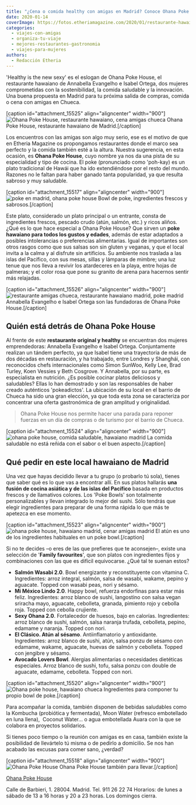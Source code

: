 ```yaml
---
title: "¿Cena o comida healthy con amigas en Madrid? Conoce Ohana Poke House"
date: 2020-01-14
coverImage: https://fotos.etheriamagazine.com/2020/01/restaurante-hawaiano-ohana-madrid.jpg
categories: 
  - viajes-con-amigas
  - organiza-tu-viaje
  - mejores-restaurantes-gastronomia
  - viajes-para-mujeres
authors: 
  - Redacción Etheria
---
```


'Healthy is the new sexy' es el eslogan de Ohana Poke House, el restaurante hawaiano de 
Annabella Evangelho e Isabel Ortega, dos mujeres comprometidas con la sostenibilidad, la 
comida saludable y la innovación. Una buena propuesta en Madrid para tu próxima salida 
de compras, comida o cena con amigas en Chueca. 

\[caption id="attachment\_15525" align="aligncenter" width="900"\]![Ohana Poke House, restaurante hawaiano, cena amigas chueca](https://fotos.etheriamagazine.com/2020/01/restaurante-hawaiano-ohana-madrid.jpg "Ohana Poke House, restaurante hawaiano de Madrid.") Ohana Poke House, restaurante hawaiano de Madrid.\[/caption\]

Los encuentros con las amigas son algo muy serio, ese es el motivo de que en Etheria Magazine os propongamos restaurantes donde el marco sea perfecto y la comida también esté a la altura. Nuestra sugerencia, en esta ocasión, es **Ohana Poke House**, cuyo nombre ya nos da una pista de su especialidad y tipo de cocina. El poke (pronunciado como 'poh-kay) es un plato tradicional de Hawái que ha ido extendiéndose por el resto del mundo. Razones no le faltan para haber ganado tanta popularidad, ya que resulta sabroso y muy saludable.

\[caption id="attachment\_15517" align="aligncenter" width="900"\]![poke en madrid, ohana poke house](https://fotos.etheriamagazine.com/2020/01/Bowls-ohana-restaurante-amigas-madrid.jpg "Bowl de poke, ingredientes frescos y sabrosos.") Bowl de poke, ingredientes frescos y sabrosos.\[/caption\]

Este plato, considerado un plato principal o un entrante, consta de ingredientes frescos, pescado crudo (atún, salmón, etc.) y ricos aliños. ¿Qué es lo que hace especial a Ohana Poke House? Que sirven un **poke hawaiano para todos los gustos y edades**, además de estar adaptados a posibles intolerancias o preferencias alimentarias. Igual de importantes son otros rasgos como que sus salsas son sin gluten y veganas, y que el local invita a la calma y al disfrute sin artificios. Su ambiente nos traslada a las islas del Pacífico, con sus mesas, sillas y lámparas de mimbre; una luz tenue que nos lleva a revivir los atardeceres en la playa, entre hojas de palmeras; y el color rosa que pone su granito de arena para hacernos sentir más relajadas.

\[caption id="attachment\_15526" align="aligncenter" width="900"\]![restaurante amigas chueca, restaurante hawaiano madrid, poke madrid](https://fotos.etheriamagazine.com/2020/01/restaurante-ohana-Propietarias-Bella-ISA.jpg "Annabella Evangelho e Isabel Ortega son las fundadoras de Ohana Poke House.") Annabella Evangelho e Isabel Ortega son las fundadoras de Ohana Poke House.\[/caption\]

## Quién está detrás de Ohana Poke House

Al frente de este **restaurante original y healthy** se encuentran dos mujeres emprendedoras: Annabella Evangelho e Isabel Ortega. Conjuntamente realizan un tándem perfecto, ya que Isabel tiene una trayectoria de más de dos décadas en restauración, y ha trabajado, entre Londres y Shanghái, con reconocidos chefs internacionales como Simon SunWoo, Kelly Lee, Brad Turley, Koen Vessies y Beth Cosgrove. Y Annabella, por su parte, es especialista en nutrición. ¿Es posible cocinar platos deliciosos y saludables? Ellas lo han demostrado y son las responsables de haber creado auténticos 'pokeadictos'. La ubicación de su local en el barrio de Chueca ha sido una gran elección, ya que toda esta zona se caracteriza por concentrar una oferta gastronómica de gran amplitud y originalidad.

> Ohana Poke House nos permite hacer una parada para reponer fuerzas en un día de compras 
> o de turismo por el barrio de Chueca. 

\[caption id="attachment\_15524" align="aligncenter" width="900"\]![ohana poke house, comida saludable, hawaiano madrid](https://fotos.etheriamagazine.com/2020/01/restaurante-hawaiano-ohana-madrid-poke.jpg "La comida saludable no está reñida con el sabor o el buen aspecto.") La comida saludable no está reñida con el sabor o el buen aspecto.\[/caption\]

## Qué pedir en este local hawaiano de Madrid

Una vez que hayas decidido llevar a tu grupo (o probarlo tú sola), tienes que saber qué es lo que vas a encontrar allí. En sus platos hallarás **una fusión de cocina asiática y de las islas del Pacífico** basada en productos frescos y de llamativos colores. Los 'Poke Bowls' son totalmente personalizables y llevan integrado lo mejor del sushi. Sólo tendrás que elegir ingredientes para preparar de una forma rápida lo que más te apetezca en ese momento.

\[caption id="attachment\_15523" align="aligncenter" width="900"\]![ohana poke house, hawaiano madrid, cenar amigas madrid](https://fotos.etheriamagazine.com/2020/01/Ohana-Poke-House.jpg "El atún es uno de los ingredientes habituales en un poke bowl.") El atún es uno de los ingredientes habituales en un poke bowl.\[/caption\]

Si no te decides –o eres de las que prefieres que te aconsejen–, existe una selección de '**Family favourites**', que son platos con ingredientes fijos y combinaciones con las que es difícil equivocarse. ¿Qué tal te suenan estos?

- **Salmón Wasabi 2.0**. Bowl energizante y reconstituyente con vitamina C. Ingredientes: arroz integral, salmón, salsa de wasabi, wakame, pepino y aguacate. Topped con wasabi peas, nori y sésamo.
- **Mi México Lindo 2.0**. Happy bowl, refuerza endorfinas para estar más feliz. Ingredientes: arroz blanco de sushi, langostino con salsa vegan sriracha mayo, aguacate, cebolleta, granada, pimiento rojo y cebolla roja. Topped con cebolla crujiente.
- **Sexy Ohana 2.0**. Fortalecedor de huesos, bajo en calorías. Ingredientes: arroz blanco de sushi, salmón, salsa naranja trufada, cebolleta, pepino, edamame y naranja. Topped con nori.
- **El Clásico. Atún al sésamo**. Antiinflamatorio y antioxidante. Ingredientes: arroz blanco de sushi, atún, salsa ponzu de sésamo con edamame, wakame, aguacate, huevas de salmón y cebolleta. Topped con jengibre y sésamo.
- **Avocado Lovers Bowl**. Alergias alimentarias o necesidades dietéticas especiales. Arroz blanco de sushi, tofu, salsa ponzu con double de aguacate, edamame, cebolleta. Topped con nori.

\[caption id="attachment\_15520" align="aligncenter" width="900"\]![Ohana poke house, hawaiano chueca](https://fotos.etheriamagazine.com/2020/01/Ingredientes-Ohana-Poke-House.jpg "Ingredientes para componer tu propio bowl de poke.") Ingredientes para componer tu propio bowl de poke.\[/caption\]

Para acompañar la comida, también disponen de bebidas saludables como la Kombucha (probiótica y fermentada), Moon Water (refresco embotellado en luna llena),  Coconut Water... o agua embotellada Auara con la que se colabora en proyectos solidarios.

Si tienes poco tiempo o la reunión con amigas es en casa, también existe la posibilidad de llevártelo tú misma o de pedirlo a domicilio. Se nos han acabado las excusas para comer sano, ¿verdad? 

\[caption id="attachment\_15518" align="aligncenter" width="900"\]![Ohana Poke House](https://fotos.etheriamagazine.com/2020/01/Delivery-Ohana-Poke-House.jpg "Ohana Poke House también para llevar.") Ohana Poke House también para llevar.\[/caption\]

[Ohana Poke House](https://ohanapokehouse.com/) 

Calle de Barbieri, 1. 28004. Madrid. Tel. 911 26 22 74 Horarios: de lunes a sábado de 13 a 16 horas y 20 a 23 horas. Los domingos cierra.
